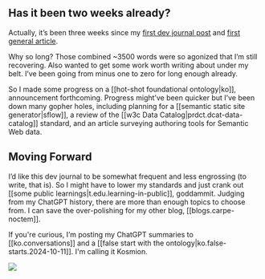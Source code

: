 
## Has it been two weeks already?

Actually, it’s been three weeks since my [first dev journal post](https://theoldmaninthecave.substack.com/p/lets-reboot-the-semantic-web-with-alternate-realities) and [first general article](https://djradon.substack.com/p/introducing-carpe-noctem).

Why so long? Those combined ~3500 words were so agonized that I’m still recovering. Also wanted to get some work worth writing about under my belt. I’ve been going from minus one to zero for long enough already. 

So I made some progress on a [[hot-shot foundational ontology|ko]], announcement forthcoming. Progress might’ve been quicker but I’ve been down many gopher holes, including planning for a [[semantic static site generator|sflow]], a review of the [[w3c Data Catalog|prdct.dcat-data-catalog]] standard, and an article surveying  authoring tools for Semantic Web data.


## Moving Forward

I’d like this dev journal to be somewhat frequent and less engrossing (to write, that is). So I might have to lower my standards and just crank out [[some public learnings|t.edu.learning-in-public]], goddammit. Judging from my ChatGPT history, there are more than enough topics to choose from. I can save the over-polishing for my other blog, [[blogs.carpe-noctem]].

If you're curious, I’m posting my ChatGPT summaries to [[ko.conversations]] and a [[false start with the ontology|ko.false-starts.2024-10-11]]. I'm calling it Kosmion. 

![](/assets/images/2024-10-08-10-10-13.png)
